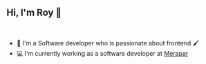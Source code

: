 ## Hi, I'm Roy 👋
<br/>

- 🔭 I'm a Software developer who is passionate about frontend 🖌️
- 💻 I’m currently working as a software developer at [Merapar](https://merapar.com/)
<br/>
